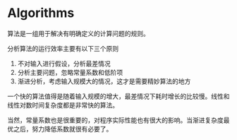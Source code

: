 # Algorithms
算法是一组用于解决有明确定义的计算问题的规则。

分析算法的运行效率主要有以下三个原则

1. 不对输入进行假设，分析最差情况
2. 分析主要问题，忽略常量系数和低阶项
3. 渐进分析，考虑输入规模大的情况，这才是需要精妙算法的地方

一个快的算法值得是随着输入规模的增大，最差情况下耗时增长的比较慢。线性和线性对数时间复杂度都是非常快的算法。

当然，常量系数也是很重要的，对程序实际性能也有很大的影响。当渐进复杂度最优之后，努力降低系数就很有必要了。
